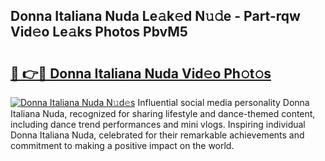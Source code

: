 ## Donna Italiana Nuda Le𝚊k𝚎d N𝚞𝚍e - Part-rqw Vid𝚎o Le𝚊ks Photos PbvM5

# <h2><a href="http://fbbz2or.evod.top/?m=Donna+Italiana+Nuda">🔗 👉🔴 Donna Italiana Nuda Vid𝚎o Ph𝚘t𝚘s</a></h2>

[![Donna Italiana Nuda N𝚞d𝚎s](https://i.imgur.com/8V9OHl7.gif)](http://fbbz2or.evod.top/?m=Donna+Italiana+Nuda)
Influential social media personality Donna Italiana Nuda, recognized for sharing lifestyle and dance-themed content, including dance trend performances and mini vlogs. Inspiring individual Donna Italiana Nuda, celebrated for their remarkable achievements and commitment to making a positive impact on the world. 
